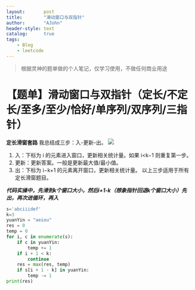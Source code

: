 ```yaml
---
layout:       post
title:        "滑动窗口与双指针"
author:       "AJohn"
header-style: text
catalog:      true
tags:
    - Blog
    - leetcode
---
```


>根据灵神的题单做的个人笔记，仅学习使用，不做任何商业用途

# 【题单】滑动窗口与双指针（定长/不定长/至多/至少/恰好/单序列/双序列/三指针）

**定长滑窗套路**
我总结成三步：入-更新-出。
![](https://cdn.jsdelivr.net/gh/zzyAJohn/Image/post-leetcode-1.png)
1. 入：下标为 i 的元素进入窗口，更新相关统计量。如果 i<k−1 则重复第一步。
1. 更新：更新答案。一般是更新最大值/最小值。
1. 出：下标为 i−k+1 的元素离开窗口，更新相关统计量。
以上三步适用于所有定长滑窗题目。

***代码实操中，先滑到k个窗口大小，然后i+1-k（想象指针回退k个窗口大小）先出，再次进循环，再入***

```py
s='abciiidef'
k=3
yuanYin = "aeiou"
res = 0
temp = 0
for i, c in enumerate(s):
    if c in yuanYin:
        temp += 1
    if i + 1 < k:
        continue
    res = max(res, temp)
    if s[i + 1 - k] in yuanYin:
        temp -= 1
print(res)
```